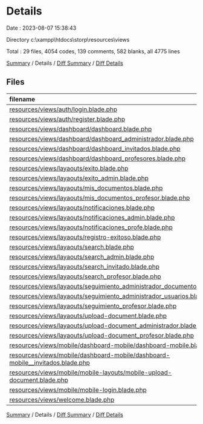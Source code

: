 # Details

Date : 2023-08-07 15:38:43

Directory c:\\xampp\\htdocs\\storp\\resources\\views

Total : 29 files,  4054 codes, 139 comments, 582 blanks, all 4775 lines

[Summary](results.md) / Details / [Diff Summary](diff.md) / [Diff Details](diff-details.md)

## Files
| filename | language | code | comment | blank | total |
| :--- | :--- | ---: | ---: | ---: | ---: |
| [resources/views/auth/login.blade.php](/resources/views/auth/login.blade.php) | PHP | 131 | 0 | 20 | 151 |
| [resources/views/auth/register.blade.php](/resources/views/auth/register.blade.php) | PHP | 86 | 0 | 14 | 100 |
| [resources/views/dashboard/dashboard.blade.php](/resources/views/dashboard/dashboard.blade.php) | PHP | 168 | 4 | 29 | 201 |
| [resources/views/dashboard/dashboard_administrador.blade.php](/resources/views/dashboard/dashboard_administrador.blade.php) | PHP | 179 | 4 | 20 | 203 |
| [resources/views/dashboard/dashboard_invitados.blade.php](/resources/views/dashboard/dashboard_invitados.blade.php) | PHP | 122 | 0 | 26 | 148 |
| [resources/views/dashboard/dashboard_profesores.blade.php](/resources/views/dashboard/dashboard_profesores.blade.php) | PHP | 172 | 4 | 30 | 206 |
| [resources/views/layaouts/exito.blade.php](/resources/views/layaouts/exito.blade.php) | PHP | 10 | 0 | 2 | 12 |
| [resources/views/layaouts/exito_admin.blade.php](/resources/views/layaouts/exito_admin.blade.php) | PHP | 10 | 0 | 2 | 12 |
| [resources/views/layaouts/mis_documentos.blade.php](/resources/views/layaouts/mis_documentos.blade.php) | PHP | 145 | 0 | 17 | 162 |
| [resources/views/layaouts/mis_documentos_profesor.blade.php](/resources/views/layaouts/mis_documentos_profesor.blade.php) | PHP | 137 | 5 | 16 | 158 |
| [resources/views/layaouts/notificaciones.blade.php](/resources/views/layaouts/notificaciones.blade.php) | PHP | 35 | 3 | 4 | 42 |
| [resources/views/layaouts/notificaciones_admin.blade.php](/resources/views/layaouts/notificaciones_admin.blade.php) | PHP | 35 | 3 | 4 | 42 |
| [resources/views/layaouts/notificaciones_profe.blade.php](/resources/views/layaouts/notificaciones_profe.blade.php) | PHP | 35 | 3 | 4 | 42 |
| [resources/views/layaouts/registro-exitoso.blade.php](/resources/views/layaouts/registro-exitoso.blade.php) | PHP | 10 | 0 | 2 | 12 |
| [resources/views/layaouts/search.blade.php](/resources/views/layaouts/search.blade.php) | PHP | 67 | 0 | 16 | 83 |
| [resources/views/layaouts/search_admin.blade.php](/resources/views/layaouts/search_admin.blade.php) | PHP | 68 | 0 | 14 | 82 |
| [resources/views/layaouts/search_invitado.blade.php](/resources/views/layaouts/search_invitado.blade.php) | PHP | 66 | 0 | 15 | 81 |
| [resources/views/layaouts/search_profesor.blade.php](/resources/views/layaouts/search_profesor.blade.php) | PHP | 69 | 0 | 16 | 85 |
| [resources/views/layaouts/seguimiento_administrador_documentos.blade.php](/resources/views/layaouts/seguimiento_administrador_documentos.blade.php) | PHP | 213 | 14 | 22 | 249 |
| [resources/views/layaouts/seguimiento_administrador_usuarios.blade.php](/resources/views/layaouts/seguimiento_administrador_usuarios.blade.php) | PHP | 191 | 14 | 20 | 225 |
| [resources/views/layaouts/seguimiento_profesor.blade.php](/resources/views/layaouts/seguimiento_profesor.blade.php) | PHP | 213 | 14 | 22 | 249 |
| [resources/views/layaouts/upload-document.blade.php](/resources/views/layaouts/upload-document.blade.php) | PHP | 382 | 21 | 48 | 451 |
| [resources/views/layaouts/upload-document_administrador.blade.php](/resources/views/layaouts/upload-document_administrador.blade.php) | PHP | 382 | 21 | 48 | 451 |
| [resources/views/layaouts/upload-document_profesor.blade.php](/resources/views/layaouts/upload-document_profesor.blade.php) | PHP | 382 | 21 | 48 | 451 |
| [resources/views/mobile/dashboard-mobile/dashboard-mobile.blade.php](/resources/views/mobile/dashboard-mobile/dashboard-mobile.blade.php) | PHP | 215 | 4 | 37 | 256 |
| [resources/views/mobile/dashboard-mobile/dashboard-mobile__invitados.blade.php](/resources/views/mobile/dashboard-mobile/dashboard-mobile__invitados.blade.php) | PHP | 201 | 4 | 38 | 243 |
| [resources/views/mobile/mobile-layouts/mobile-upload-document.blade.php](/resources/views/mobile/mobile-layouts/mobile-upload-document.blade.php) | PHP | 52 | 0 | 3 | 55 |
| [resources/views/mobile/mobile-login.blade.php](/resources/views/mobile/mobile-login.blade.php) | PHP | 160 | 0 | 22 | 182 |
| [resources/views/welcome.blade.php](/resources/views/welcome.blade.php) | PHP | 118 | 0 | 23 | 141 |

[Summary](results.md) / Details / [Diff Summary](diff.md) / [Diff Details](diff-details.md)